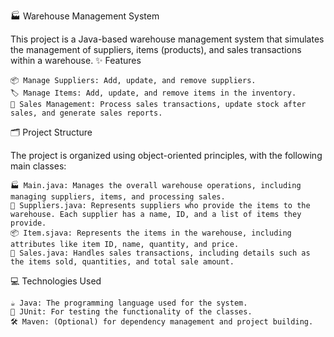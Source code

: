 🏭 Warehouse Management System

This project is a Java-based warehouse management system that simulates the management of suppliers, items (products), and sales transactions within a warehouse.
✨ Features

    📦 Manage Suppliers: Add, update, and remove suppliers.
    🏷️ Manage Items: Add, update, and remove items in the inventory.
    💸 Sales Management: Process sales transactions, update stock after sales, and generate sales reports.

🗂️ Project Structure

The project is organized using object-oriented principles, with the following main classes:

    🏭 Main.java: Manages the overall warehouse operations, including managing suppliers, items, and processing sales.
    🤝 Suppliers.java: Represents suppliers who provide the items to the warehouse. Each supplier has a name, ID, and a list of items they provide.
    📦 Item.sjava: Represents the items in the warehouse, including attributes like item ID, name, quantity, and price.
    🛒 Sales.java: Handles sales transactions, including details such as the items sold, quantities, and total sale amount.

💻 Technologies Used

    ☕ Java: The programming language used for the system.
    🧪 JUnit: For testing the functionality of the classes.
    🛠️ Maven: (Optional) for dependency management and project building.

